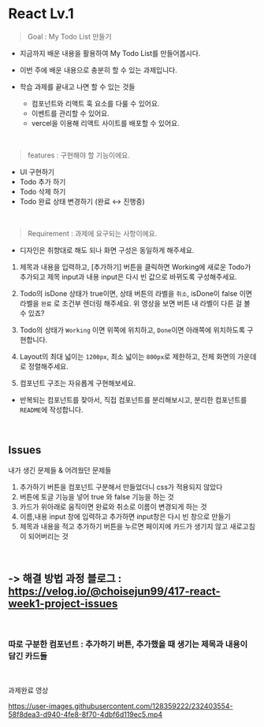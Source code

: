 # React Lv.1

> Goal : My Todo List 만들기
- 지금까지 배운 내용을 활용하여 My Todo List를 만들어봅시다.
- 이번 주에 배운 내용으로 충분히 할 수 있는 과제입니다.
- 학습 과제를 끝내고 나면 할 수 있는 것들

  - 컴포넌트와 리액트 훅 요소를 다룰 수 있어요.
  - 이벤트를 관리할 수 있어요.
  - vercel을 이용해 리액트 사이트를 배포할 수 있어요.
<br/>


> features : 구현해야 할 기능이에요.
- UI 구현하기
- Todo 추가 하기
- Todo 삭제 하기
- Todo 완료 상태 변경하기 (완료 ↔ 진행중)
<br/>

> Requirement : 과제에 요구되는 사항이에요.
- 디자인은 취향대로 해도 되나 화면 구성은 동일하게 해주세요.
1. 제목과 내용을 입력하고, [추가하기] 버튼을 클릭하면 Working에 새로운 Todo가 추가되고 제목 input과 내용 input은 다시 빈 값으로 바뀌도록 구성해주세요.

2. Todo의 isDone 상태가 true이면, 상태 버튼의 라벨을 `취소`, isDone이 false 이면 라벨을 `완료` 로 조건부 렌더링 해주세요. 위 영상을 보면 버튼 내 라벨이 다른 걸 볼 수 있죠?

3. Todo의 상태가 `Working` 이면 위쪽에 위치하고, `Done`이면 아래쪽에 위치하도록 구현합니다.

4. Layout의 최대 넓이는 `1200px`, 최소 넓이는 `800px`로 제한하고, 전체 화면의 가운데로 정렬해주세요.

5. 컴포넌트 구조는 자유롭게 구현해보세요.
  - 반복되는 컴포넌트를 찾아서, 직접 컴포넌트를 분리해보시고, 분리한 컴포넌트를 `README`에 작성합니다.
<br/>

## Issues
내가 생긴 문제들 & 어려웠던 문제들
1. 추가하기 버튼을 컴포넌트 구분해서 만들었더니 css가 적용되지 않았다
2. 버튼에 토글 기능을 넣어 true 와 false 기능을 하는 것
3. 카드가 위아래로 움직이면 완료와 취소로 이름이 변경되게 하는 것
4. 이름,내용 input 창에 입력하고 추가하면 input창은 다시 빈 창으로 만들기
5. 제목과 내용을 적고 추가하기 버튼을 누르면 페이지에 카드가 생기지 않고 새로고침이 되어버리는 것 
<br/>

## -> 해결 방법 과정 블로그 : https://velog.io/@choisejun99/417-react-week1-project-issues
<br/>

### 따로 구분한 컴포넌트 : 추가하기 버튼, 추가했을 때 생기는 제목과 내용이 담긴 카드들
<br>

과제완료 영상

https://user-images.githubusercontent.com/128359222/232403554-58f8dea3-d940-4fe8-8f70-4dbf6d119ec5.mp4

